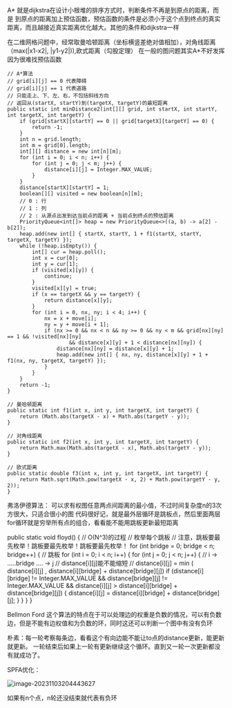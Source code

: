 A*
就是dijkstra在设计小根堆的排序方式时，判断条件不再是到原点的距离，而是     到原点的距离加上预估函数，预估函数的条件是必须小于这个点到终点的真实距离，而且越接近真实距离优化越大。其他的条件和dijkstra一样

在二维网格问题中，经常取曼哈顿距离（坐标横竖差绝对值相加），对角线距离（max(|x1-x2|,  |y1-y2|)),欧式距离（勾股定理）
在一般的图问题其实A*不好发挥因为很难找预估函数



	// A*算法
	// grid[i][j] == 0 代表障碍
	// grid[i][j] == 1 代表道路
	// 只能走上、下、左、右，不包括斜线方向
	// 返回从(startX, startY)到(targetX, targetY)的最短距离
	public static int minDistance2(int[][] grid, int startX, int startY, int targetX, int targetY) {
		if (grid[startX][startY] == 0 || grid[targetX][targetY] == 0) {
			return -1;
		}
		int n = grid.length;
		int m = grid[0].length;
		int[][] distance = new int[n][m];
		for (int i = 0; i < n; i++) {
			for (int j = 0; j < m; j++) {
				distance[i][j] = Integer.MAX_VALUE;
			}
		}
		distance[startX][startY] = 1;
		boolean[][] visited = new boolean[n][m];
		// 0 : 行
		// 1 : 列
		// 2 : 从源点出发到达当前点的距离 + 当前点到终点的预估距离
		PriorityQueue<int[]> heap = new PriorityQueue<>((a, b) -> a[2] - b[2]);
		heap.add(new int[] { startX, startY, 1 + f1(startX, startY, targetX, targetY) });
		while (!heap.isEmpty()) {
			int[] cur = heap.poll();
			int x = cur[0];
			int y = cur[1];
			if (visited[x][y]) {
				continue;
			}
			visited[x][y] = true;
			if (x == targetX && y == targetY) {
				return distance[x][y];
			}
			for (int i = 0, nx, ny; i < 4; i++) {
				nx = x + move[i];
				ny = y + move[i + 1];
				if (nx >= 0 && nx < n && ny >= 0 && ny < m && grid[nx][ny] == 1 && !visited[nx][ny]
						&& distance[x][y] + 1 < distance[nx][ny]) {
					distance[nx][ny] = distance[x][y] + 1;
					heap.add(new int[] { nx, ny, distance[x][y] + 1 + f1(nx, ny, targetX, targetY) });
				}
			}
		}
		return -1;
	}
	
	// 曼哈顿距离
	public static int f1(int x, int y, int targetX, int targetY) {
		return (Math.abs(targetX - x) + Math.abs(targetY - y));
	}
	
	// 对角线距离
	public static int f2(int x, int y, int targetX, int targetY) {
		return Math.max(Math.abs(targetX - x), Math.abs(targetY - y));
	}
	
	// 欧式距离
	public static double f3(int x, int y, int targetX, int targetY) {
		return Math.sqrt(Math.pow(targetX - x, 2) + Math.pow(targetY - y, 2));
	}

弗洛伊德算法：
可以求有权图任意两点间距离的最小值，不过时间复杂度n的3次方很大，只适合很小的图
代码很好记，就是最外层循环是跳板点，然后里面两层for循环就是穷举所有点的组合，看看能不能用跳板更新最短距离

public static void floyd() {
		// O(N^3)的过程
		// 枚举每个跳板
		// 注意，跳板要最先枚举！跳板要最先枚举！跳板要最先枚举！
		for (int bridge = 0; bridge < n; bridge++) { // 跳板
			for (int i = 0; i < n; i++) {
				for (int j = 0; j < n; j++) {
					// i -> .....bridge .... -> j
					// distance[i][j]能不能缩短
					// distance[i][j] = min ( distance[i][j] , distance[i][bridge] + distance[bridge][j])
					if (distance[i][bridge] != Integer.MAX_VALUE 
							&& distance[bridge][j] != Integer.MAX_VALUE
							&& distance[i][j] > distance[i][bridge] + distance[bridge][j]) {
						distance[i][j] = distance[i][bridge] + distance[bridge][j];
					}
				}
			}
		}
		
Bellmon Ford
这个算法的特点在于可以处理边的权重是负数的情况，可以有负数边，但是不能有边权值和为负数的环，同时这还可以判断一个图中有没有负环

朴素：每一轮考察每条边，看看这个有向边能不能让to点的distance更新，能更新就更新。
一轮结束后如果上一轮有更新继续这个循环。直到又一轮一次更新都没有就成功了。

SPFA优化：

![image-20231103204443627](C:/Users/DELL/AppData/Roaming/Typora/typora-user-images/image-20231103204443627.png)

如果有n个点，n轮还没结束就代表有负环
